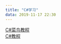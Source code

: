 ```yaml
---
title: "C#学习"
data: 2019-11-17 22:30
---
```

[C#菜鸟教程](https://www.runoob.com/csharp/csharp-tutorial.html)  
[C#教程](http://c.biancheng.net/csharp/)